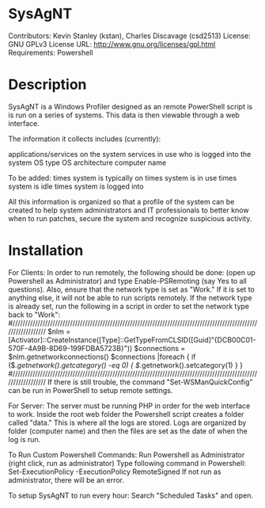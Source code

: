 SysAgNT
=======

Contributors: Kevin Stanley (kstan), Charles Discavage (csd2513)
License: GNU GPLv3
License URL: http://www.gnu.org/licenses/gpl.html
Requirements: Powershell

Description
============

SysAgNT is a Windows Profiler designed as an remote PowerShell script is is run on a series of systems.  This data is then viewable through a web interface.

The information it collects includes (currently):

applications/services on the system
services in use
who is logged into the system
OS type
OS architecture
computer name

To be added:
times system is typically on
times system is in use
times system is idle
times system is logged into

All this information is organized so that a profile of the system can be created to help system administrators
and IT professionals to better know when to run patches, secure the system and recognize suspicious activity.

Installation
============

For Clients:
In order to run remotely, the following should be done:
(open up Powershell as Administrator) and type
Enable-PSRemoting
(say Yes to all questions).
Also, ensure that the network type is set as "Work."  If it is set to anything else, it will not be able to run scripts remotely.
If the network type is already set, run the following in a script in order to set the network type back to "Work":
#/////////////////////////////////////////////////////////////////////////////////////////////////////////////////
	$nlm = [Activator]::CreateInstance([Type]::GetTypeFromCLSID([Guid]"{DCB00C01-570F-4A9B-8D69-199FDBA5723B}"))
	$connections = $nlm.getnetworkconnections()
	$connections |foreach {
		if ($_.getnetwork().getcategory() -eq 0)
		{
			$_.getnetwork().setcategory(1)
		}
	}
#/////////////////////////////////////////////////////////////////////////////////////////////////////////////////
If there is still trouble, the command "Set-WSManQuickConfig" can be run in PowerShell to setup remote settings.
	
For Server:
The server must be running PHP in order for the web interface to work.
Inside the root web folder the Powershell script creates a folder called "data."
This is where all the logs are stored.
Logs are organized by folder (computer name) and then the files are set as the date of when the log is run.

To Run Custom Powershell Commands:
Run Powershell as Administrator (right click, run as administrator)
Type following command in Powershell:
Set-ExecutionPolicy -ExecutionPolicy RemoteSigned
If not run as administrator, there will be an error.

To setup SysAgNT to run every hour:
Search "Scheduled Tasks" and open.

